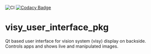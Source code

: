 ![CI](https://github.com/deltarobotone/visy_user_interface_pkg/workflows/CI/badge.svg?branch=master)
[![Codacy Badge](https://app.codacy.com/project/badge/Grade/be05858eeff6450380d40f157e511fc9)](https://www.codacy.com/gh/deltarobotone/visy_user_interface_pkg?utm_source=github.com&amp;utm_medium=referral&amp;utm_content=deltarobotone/visy_user_interface_pkg&amp;utm_campaign=Badge_Grade)
# visy_user_interface_pkg
Qt based user interface for vision system (visy) display on backside. Controls apps and shows live and manipulated images.
